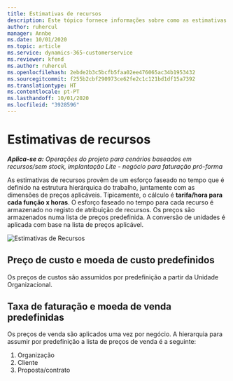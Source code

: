 ```yaml
---
title: Estimativas de recursos
description: Este tópico fornece informações sobre como as estimativas de recursos são calculadas no Project Operations.
author: ruhercul
manager: Annbe
ms.date: 10/01/2020
ms.topic: article
ms.service: dynamics-365-customerservice
ms.reviewer: kfend
ms.author: ruhercul
ms.openlocfilehash: 2ebde2b3c5bcfb5faa02ee476065ac34b1953432
ms.sourcegitcommit: f255b2cbf290973ce62fe2c1c121bd1df15a7392
ms.translationtype: HT
ms.contentlocale: pt-PT
ms.lasthandoff: 10/01/2020
ms.locfileid: "3928596"
---
```

# <a name="resource-estimates"></a>Estimativas de recursos

_**Aplica-se a:** Operações do projeto para cenários baseados em recursos/sem stock, implantação Lite - negócio para faturação pró-forma_

As estimativas de recursos provêm de um esforço faseado no tempo que é definido na estrutura hierárquica do trabalho, juntamente com as dimensões de preços aplicáveis. Tipicamente, o cálculo é **tarifa/hora para cada função x horas**. O esforço faseado no tempo para cada recurso é armazenado no registo de atribuição de recursos. Os preços são armazenados numa lista de preços predefinida. A conversão de unidades é aplicada com base na lista de preços aplicável.

![Estimativas de Recursos](./media/navigation12.png)

## <a name="default-cost-price-and-cost-currency"></a>Preço de custo e moeda de custo predefinidos

Os preços de custos são assumidos por predefinição a partir da Unidade Organizacional.

## <a name="default-bill-rate-and-sales-currency"></a>Taxa de faturação e moeda de venda predefinidas

Os preços de venda são aplicados uma vez por negócio. A hierarquia para assumir por predefinição a lista de preços de venda é a seguinte:

1. Organização
2. Cliente
3. Proposta/contrato
